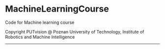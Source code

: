 # MachineLearningCourse
Code for Machine learning course 

Copyright PUTvision @ Poznan University of Technology,  Institute of Robotics and Machine Intelligence

---
